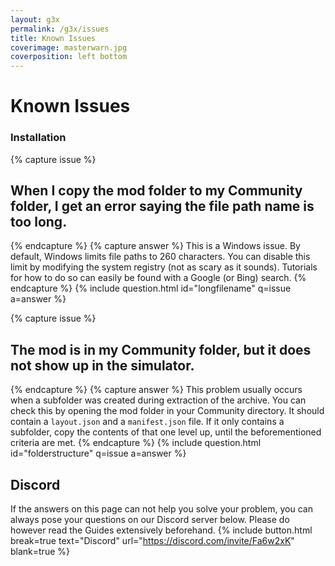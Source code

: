 ```yaml
---
layout: g3x
permalink: /g3x/issues
title: Known Issues
coverimage: masterwarn.jpg
coverposition: left bottom
---
```


# Known Issues

<div class="accordion accordion-flush mb-4" id="accordion">
<h3>Installation</h3>

{% capture issue %}
## When I copy the mod folder to my Community folder, I get an error saying **the file path name is too long**.
{% endcapture %}
{% capture answer %}
This is a Windows issue. By default, Windows limits file paths to 260 characters. You can disable this limit by modifying the system registry (not as scary as it sounds). Tutorials for how to do so can easily be found with a Google (or Bing) search.
{% endcapture %}
{% include question.html id="longfilename" q=issue a=answer %}

{% capture issue %}
## The **mod is in my Community folder, but it does not show up in the simulator**.
{% endcapture %}
{% capture answer %}
This problem usually occurs when a subfolder was created during extraction of the archive. You can check this by opening the mod folder in your Community directory. It should contain a `layout.json` and  a `manifest.json` file. If it only contains a subfolder, copy the contents of that one level up, until the beforementioned criteria are met.
{% endcapture %}
{% include question.html id="folderstructure" q=issue a=answer %}
</div>


## Discord
If the answers on this page can not help you solve your problem, you can always pose your questions on our Discord server below.
Please do however read the Guides extensively beforehand.
{% include button.html break=true text="Discord" url="https://discord.com/invite/Fa6w2xK" blank=true %}